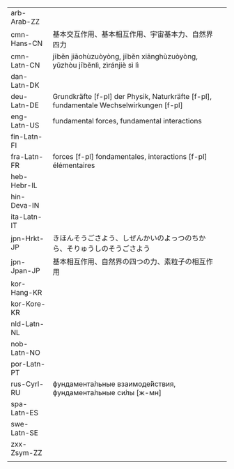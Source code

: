 | | | |
|-|-|-|
| arb-Arab-ZZ |  |  |
| cmn-Hans-CN | 基本交互作用、基本相互作用、宇宙基本力、自然界四力 |  |
| cmn-Latn-CN | jīběn jiāohùzuòyòng, jīběn xiānghùzuòyòng, yǔzhòu jīběnlì, zìránjiè sì lì |  |
| dan-Latn-DK |  |  |
| deu-Latn-DE | Grundkräfte [f-pl] der Physik, Naturkräfte [f-pl], fundamentale Wechselwirkungen [f-pl] |  |
| eng-Latn-US | fundamental forces, fundamental interactions |  |
| fin-Latn-FI |  |  |
| fra-Latn-FR | forces [f-pl] fondamentales, interactions [f-pl] élémentaires |  |
| heb-Hebr-IL |  |  |
| hin-Deva-IN |  |  |
| ita-Latn-IT |  |  |
| jpn-Hrkt-JP | きほんそうごさよう、しぜんかいのよっつのちから、そりゅうしのそうごさよう |  |
| jpn-Jpan-JP | 基本相互作用、自然界の四つの力、素粒子の相互作用 |  |
| kor-Hang-KR |  |  |
| kor-Kore-KR |  |  |
| nld-Latn-NL |  |  |
| nob-Latn-NO |  |  |
| por-Latn-PT |  |  |
| rus-Cyrl-RU | фундамента́льные взаимоде́йствия, фундамента́льные си́лы [ж-мн] |  |
| spa-Latn-ES |  |  |
| swe-Latn-SE |  |  |
| zxx-Zsym-ZZ |  |  |
|  |  |  |
